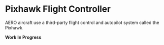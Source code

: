 # Pixhawk Flight Controller

AERO aircraft use a third-party flight control and autopilot system called the Pixhawk.

__Work In Progress__